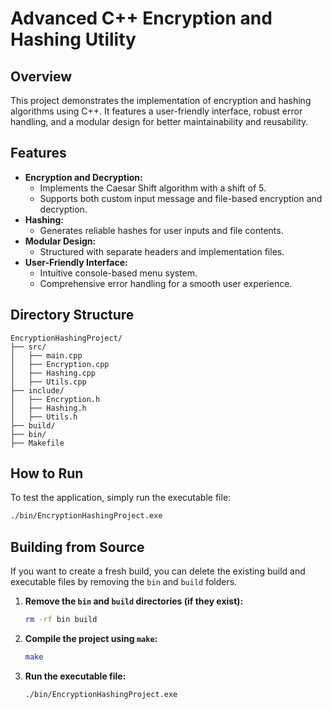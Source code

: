 # Advanced C++ Encryption and Hashing Utility

## Overview

This project demonstrates the implementation of encryption and hashing algorithms using C++. It features a user-friendly interface, robust error handling, and a modular design for better maintainability and reusability.

## Features

- **Encryption and Decryption:**
  - Implements the Caesar Shift algorithm with a shift of 5.
  - Supports both custom input message and file-based encryption and decryption.
- **Hashing:**
  - Generates reliable hashes for user inputs and file contents.
- **Modular Design:**
  - Structured with separate headers and implementation files.
- **User-Friendly Interface:**
  - Intuitive console-based menu system.
  - Comprehensive error handling for a smooth user experience.

## Directory Structure

```
EncryptionHashingProject/
├── src/
│   ├── main.cpp
│   ├── Encryption.cpp
│   ├── Hashing.cpp
│   ├── Utils.cpp
├── include/
│   ├── Encryption.h
│   ├── Hashing.h
│   ├── Utils.h
├── build/
├── bin/
├── Makefile
```

## How to Run

To test the application, simply run the executable file:

```sh
./bin/EncryptionHashingProject.exe
```

## Building from Source

If you want to create a fresh build, you can delete the existing build and executable files by removing the `bin` and `build` folders.

1. **Remove the `bin` and `build` directories (if they exist):**
   ```sh
   rm -rf bin build
   ```

2. **Compile the project using `make`:**
   ```sh
   make
   ```

3. **Run the executable file:**
   ```sh
   ./bin/EncryptionHashingProject.exe
   ```